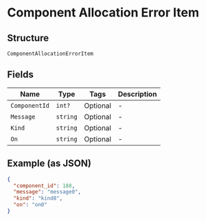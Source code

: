 
# Component Allocation Error Item

## Structure

`ComponentAllocationErrorItem`

## Fields

| Name | Type | Tags | Description |
|  --- | --- | --- | --- |
| `ComponentId` | `int?` | Optional | - |
| `Message` | `string` | Optional | - |
| `Kind` | `string` | Optional | - |
| `On` | `string` | Optional | - |

## Example (as JSON)

```json
{
  "component_id": 188,
  "message": "message0",
  "kind": "kind8",
  "on": "on0"
}
```

